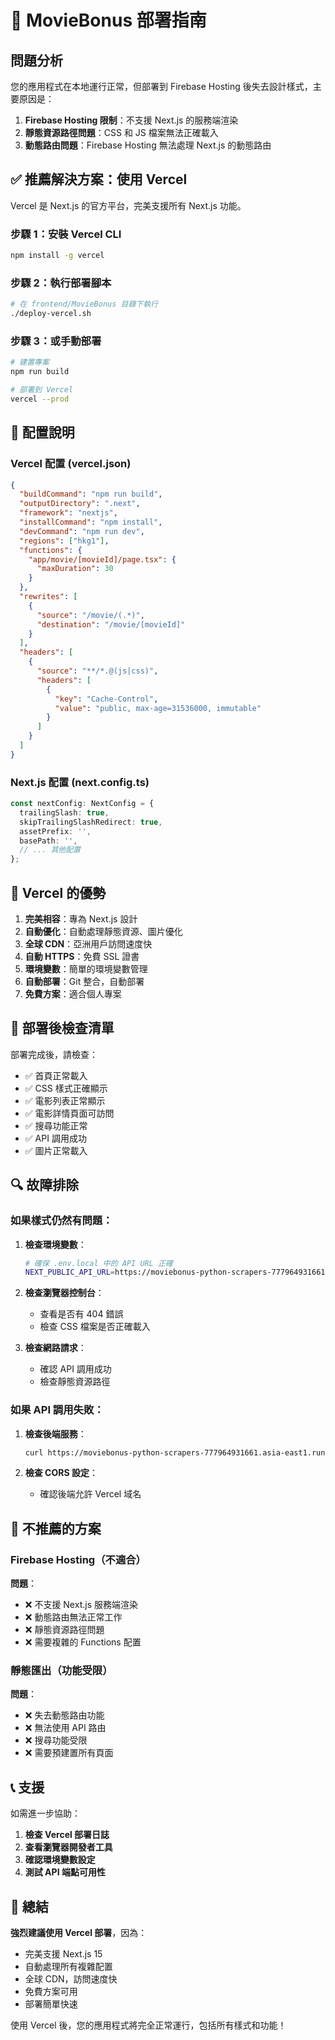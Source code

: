 # 🚀 MovieBonus 部署指南

## 問題分析

您的應用程式在本地運行正常，但部署到 Firebase Hosting 後失去設計樣式，主要原因是：

1. **Firebase Hosting 限制**：不支援 Next.js 的服務端渲染
2. **靜態資源路徑問題**：CSS 和 JS 檔案無法正確載入
3. **動態路由問題**：Firebase Hosting 無法處理 Next.js 的動態路由

## ✅ 推薦解決方案：使用 Vercel

Vercel 是 Next.js 的官方平台，完美支援所有 Next.js 功能。

### 步驟 1：安裝 Vercel CLI

```bash
npm install -g vercel
```

### 步驟 2：執行部署腳本

```bash
# 在 frontend/MovieBonus 目錄下執行
./deploy-vercel.sh
```

### 步驟 3：或手動部署

```bash
# 建置專案
npm run build

# 部署到 Vercel
vercel --prod
```

## 🔧 配置說明

### Vercel 配置 (vercel.json)

```json
{
  "buildCommand": "npm run build",
  "outputDirectory": ".next",
  "framework": "nextjs",
  "installCommand": "npm install",
  "devCommand": "npm run dev",
  "regions": ["hkg1"],
  "functions": {
    "app/movie/[movieId]/page.tsx": {
      "maxDuration": 30
    }
  },
  "rewrites": [
    {
      "source": "/movie/(.*)",
      "destination": "/movie/[movieId]"
    }
  ],
  "headers": [
    {
      "source": "**/*.@(js|css)",
      "headers": [
        {
          "key": "Cache-Control",
          "value": "public, max-age=31536000, immutable"
        }
      ]
    }
  ]
}
```

### Next.js 配置 (next.config.ts)

```typescript
const nextConfig: NextConfig = {
  trailingSlash: true,
  skipTrailingSlashRedirect: true,
  assetPrefix: '',
  basePath: '',
  // ... 其他配置
};
```

## 🎯 Vercel 的優勢

1. **完美相容**：專為 Next.js 設計
2. **自動優化**：自動處理靜態資源、圖片優化
3. **全球 CDN**：亞洲用戶訪問速度快
4. **自動 HTTPS**：免費 SSL 證書
5. **環境變數**：簡單的環境變數管理
6. **自動部署**：Git 整合，自動部署
7. **免費方案**：適合個人專案

## 📝 部署後檢查清單

部署完成後，請檢查：

- ✅ 首頁正常載入
- ✅ CSS 樣式正確顯示
- ✅ 電影列表正常顯示
- ✅ 電影詳情頁面可訪問
- ✅ 搜尋功能正常
- ✅ API 調用成功
- ✅ 圖片正常載入

## 🔍 故障排除

### 如果樣式仍然有問題：

1. **檢查環境變數**：
   ```bash
   # 確保 .env.local 中的 API URL 正確
   NEXT_PUBLIC_API_URL=https://moviebonus-python-scrapers-777964931661.asia-east1.run.app
   ```

2. **檢查瀏覽器控制台**：
   - 查看是否有 404 錯誤
   - 檢查 CSS 檔案是否正確載入

3. **檢查網路請求**：
   - 確認 API 調用成功
   - 檢查靜態資源路徑

### 如果 API 調用失敗：

1. **檢查後端服務**：
   ```bash
   curl https://moviebonus-python-scrapers-777964931661.asia-east1.run.app/api/v1/supabase/movies
   ```

2. **檢查 CORS 設定**：
   - 確認後端允許 Vercel 域名

## 🚫 不推薦的方案

### Firebase Hosting（不適合）

**問題**：
- ❌ 不支援 Next.js 服務端渲染
- ❌ 動態路由無法正常工作
- ❌ 靜態資源路徑問題
- ❌ 需要複雜的 Functions 配置

### 靜態匯出（功能受限）

**問題**：
- ❌ 失去動態路由功能
- ❌ 無法使用 API 路由
- ❌ 搜尋功能受限
- ❌ 需要預建置所有頁面

## 📞 支援

如需進一步協助：

1. **檢查 Vercel 部署日誌**
2. **查看瀏覽器開發者工具**
3. **確認環境變數設定**
4. **測試 API 端點可用性**

## 🎉 總結

**強烈建議使用 Vercel 部署**，因為：

- 完美支援 Next.js 15
- 自動處理所有複雜配置
- 全球 CDN，訪問速度快
- 免費方案可用
- 部署簡單快速

使用 Vercel 後，您的應用程式將完全正常運行，包括所有樣式和功能！ 